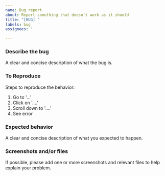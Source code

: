 ```yaml
---
name: Bug report
about: Report something that doesn't work as it should
title: "[BUG] "
labels: bug
assignees: ''

---
```


### Describe the bug
A clear and concise description of what the bug is.

### To Reproduce
Steps to reproduce the behavior:
1. Go to '...'
2. Click on '....'
3. Scroll down to '....'
4. See error

### Expected behavior
A clear and concise description of what you expected to happen.

### Screenshots and/or files
If possible, please add one or more screenshots and relevant files to help explain your problem.
